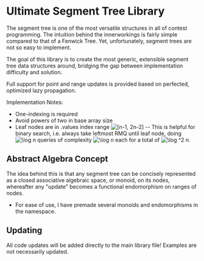 # Ultimate Segment Tree Library 
The segment tree is one of the most versatile structures in all of contest programming. The intuition behind the innerworkings
is fairly simple compared to that of a Fenwick Tree. Yet, unfortunately, segment trees are not so easy to implement. 

The goal of this library is to create the most generic, extensible segment tree data structures around, bridging the gap 
between implementation difficulty and solution.

Full support for point and range updates is provided based on perfected, optimized lazy propagation. 

Implementation Notes:
- One-indexing is required
- Avoid powers of two in base array size
- Leaf nodes are in .values index range ![\[n-1, 2n-2\]](https://render.githubusercontent.com/render/math?math=%5Bn-1%2C%202n-2%5D)
-- This is helpful for binary search, i.e. always take leftmost RMQ until leaf node, doing ![\log n](https://render.githubusercontent.com/render/math?math=%5Clog%20n) queries of complexity ![\log n](https://render.githubusercontent.com/render/math?math=%5Clog%20n) each for a total of ![\log ^2 n](https://render.githubusercontent.com/render/math?math=%5Clog%20%5E2%20n). 

## Abstract Algebra Concept

The idea behind this is that any segment tree can be concisely represented as a closed associative algebraic space, or monoid, on its nodes, whereafter any "update" becomes a functional endomorphism on ranges of nodes. 
- For ease of use, I have premade several monoids and endomorphisms in the namespace.

## Updating

All code updates will be added directly to the main library file! Examples are not necessarily updated.
